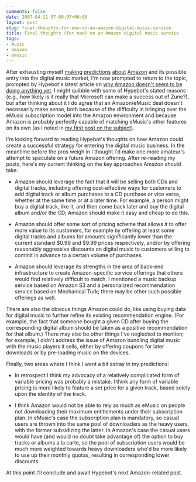 ```yaml
---
comments: false
date: 2007-04-11 07:09:07+00:00
layout: post
slug: final-thoughts-for-now-on-an-amazon-digital-music-service
title: Final thoughts (for now) on an Amazon digital music service
tags:
- music
- amazon
- emusic
---
```


After exhausting myself [making](http://swindleeeee.com/2007/04/07/amazon-predictions-part-1-the-future-of-online-music-stores/) [predictions](http://swindleeeee.com/2007/04/07/amazon-predictions-part-2-selling-digital-music-and-cds-together/) [about](http://swindleeeee.com/2007/04/07/amazon-predictions-part-3-adapting-the-emusic-subscription-model/) [Amazon](http://swindleeeee.com/2007/04/07/amazon-predictions-part-4-additional-digital-music-related-services/) and its possible entry into the digital music market, I'm now prompted to return to the topic, prompted by Hypebot's latest article on [why Amazon doesn't seem to be doing anything yet](http://hypebot.typepad.com/hypebot/2007/04/is_amazons_musi.html). I might quibble with some of Hypebot's stated reasons (e.g., how likely is it really that Microsoft can make a success out of Zune?), but after thinking about it I do agree that an Amazon/eMusic deal doesn't necessarily make sense, both because of the difficulty in bringing over the eMusic subscription model into the Amazon environment and because Amazon is probably perfectly capable of matching eMusic's other features on its own (as I noted in [my first post on the subject](http://swindleeeee.com/2006/12/20/amazon-versus-emusic/)).

I'm looking forward to reading Hypebot's thoughts on how Amazon could create a successful strategy for entering the digital music business.  In the meantime before the pros weigh in I thought I'd make one more amateur's attempt to speculate on a future Amazon offering. After re-reading my posts, here's my current thinking on the key approaches Amazon should take:



	
  * Amazon should leverage the fact that it will be selling both CDs and digital tracks, including offering cost-effective ways for customers to add digital track or album purchases to a CD purchase or vice versa, whether at the same time or at a later time. For example, a person might buy a digital track, like it, and then come back later and buy the digital album and/or the CD; Amazon should make it easy and cheap to do this.

	
  * Amazon should offer some sort of pricing scheme that allows it to offer more value to its customers, for example by offering at least some digital tracks and albums for amounts significantly lower than the current standard $0.99 and $9.99 prices respectively, and/or by offering reasonably aggressive discounts on digital music to customers willing to commit in advance to a certain volume of purchases.

	
  * Amazon should leverage its strengths in the area of back-end infrastructure to create Amazon-specific service offerings that others would find relatively difficult to match. I mentioned a music backup service based on Amazon S3 and a personalized recommendation service based on Mechanical Turk; there may be other such possible offerings as well.


There are also the obvious things Amazon could do, like using buying data for digital music to further refine its existing recommendation engine. (For example, the fact that someone bought a given CD after buying the corresponding digital album should be taken as a positive recommendation for that album.) There may also be other things I've neglected to mention; for example, I didn't address the issue of Amazon bundling digital music with the music players it sells, either by offering coupons for later downloads or by pre-loading music on the devices.

Finally, two areas where I think I went a bit astray in my predictions:

	
  * In retrospect I think my advocacy of a relatively complicated form of variable pricing was probably a mistake. I think any form of variable pricing is more likely to feature a set price for a given track, based solely upon the identity of the track.

	
  * I think Amazon would not be able to rely as much as eMusic on people not downloading their maximum entitlements under their subscription plan. In eMusic's case the subscription plan is mandatory, so casual users are thrown into the same pool of downloaders as the heavy users, with the former subsidizing the latter. In Amazon's case the casual users would have (and would no doubt take advantage of) the option to buy tracks or albums a la carte, so the pool of subscription users would be much more weighted towards heavy downloaders who'd be more likely to use up their monthly quotas, resulting in corresponding lower discounts.


At this point I'll conclude and await Hypebot's next Amazon-related post.
